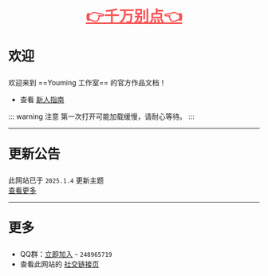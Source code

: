 
<p style="font-size: 30px; font-weight: 800; margin-top: 30px; text-align: center; color: #fa5252;" >
  <a href="/千万别点.html" style="font-size: inherit; font-weight: inherit; margin-top: inherit; text-align: inherit; color: inherit;">👉千万别点👈</a>
</p>

<p style="font-size: 26px; font-weight: 650; margin-top: 30px; ">欢迎</p>

欢迎来到 ==Youming 工作室== 的官方作品文档！

- 查看 <a href="/指南.html">新人指南</a>

::: warning 注意
第一次打开可能加载缓慢，请耐心等待。
:::

***

<p style="font-size: 26px; font-weight: 650; margin-top: 30px; ">更新公告</p>

此网站已于 `2025.1.4` 更新主题  
<a href="/公告.html">查看更多</a>

***

<p style="font-size: 26px; font-weight: 650; margin-top: 30px; ">更多</p>

- QQ群：<a href="/链接.html#qq-群">立即加入</a> - `248965719`
- 查看此网站的 <a href="/链接.html">社交链接页</a>
